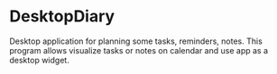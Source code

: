 # DesktopDiary

Desktop application for planning some tasks, reminders, notes.
This program allows visualize tasks or notes on calendar and use app as a desktop widget.
